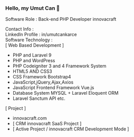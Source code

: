 ### Hello, my Umut Can 👋

Software Role : Back-end PHP Developer innovacraft 

Contact Info : <br />
LinkedIn Profile : in/umutcankarce <br />
Software Technology : <br />
[ Web Based Development ]
+ PHP and Laravel 9
+ PHP and WordPress 
+ PHP Codeigniter 3 and 4 Framework System 
+ HTML5 AND CSS3
+ CSS Framework Bootstrap4
+ JavaScript,jQuery,Ajax,Axios
+ JavaScript Frontend Framework Vue.js
+ Database System MYSQL + Laravel Eloquent ORM
+ Laravel Sanctum API etc.

[ Project ]
+ innovacraft.com
+ [ CRM innovacraft SaaS Project ]
+ [ Active Project / innovacraft CRM Development Mode ]
